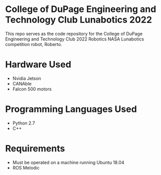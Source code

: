 # College of DuPage Engineering and Technology Club Lunabotics 2022
This repo serves as the code repository for the College of DuPage Engineering and Technology Club 2022 Robotics NASA Lunabotics competition robot, Roberto. 

# Hardware Used
- Nvidia Jetson
- CANAble
- Falcon 500 motors

# Programming Languages Used
- Python 2.7
- C++ 

# Requirements
- Must be operated on a machine running Ubuntu 18.04
- ROS Melodic
